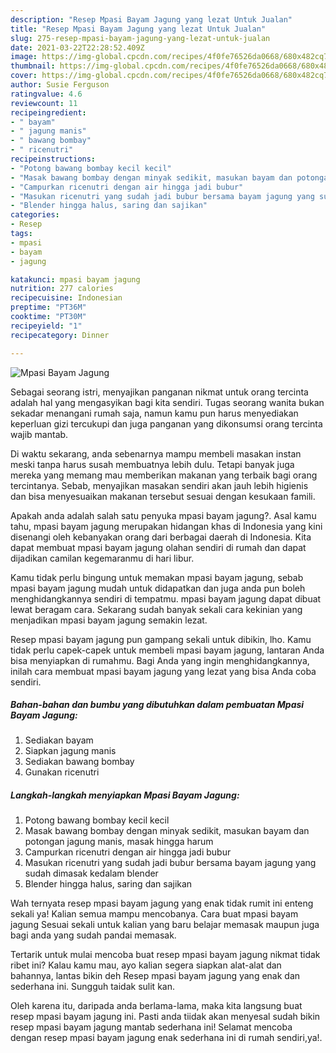 ```yaml
---
description: "Resep Mpasi Bayam Jagung yang lezat Untuk Jualan"
title: "Resep Mpasi Bayam Jagung yang lezat Untuk Jualan"
slug: 275-resep-mpasi-bayam-jagung-yang-lezat-untuk-jualan
date: 2021-03-22T22:28:52.409Z
image: https://img-global.cpcdn.com/recipes/4f0fe76526da0668/680x482cq70/mpasi-bayam-jagung-foto-resep-utama.jpg
thumbnail: https://img-global.cpcdn.com/recipes/4f0fe76526da0668/680x482cq70/mpasi-bayam-jagung-foto-resep-utama.jpg
cover: https://img-global.cpcdn.com/recipes/4f0fe76526da0668/680x482cq70/mpasi-bayam-jagung-foto-resep-utama.jpg
author: Susie Ferguson
ratingvalue: 4.6
reviewcount: 11
recipeingredient:
- " bayam"
- " jagung manis"
- " bawang bombay"
- " ricenutri"
recipeinstructions:
- "Potong bawang bombay kecil kecil"
- "Masak bawang bombay dengan minyak sedikit, masukan bayam dan potongan jagung manis, masak hingga harum"
- "Campurkan ricenutri dengan air hingga jadi bubur"
- "Masukan ricenutri yang sudah jadi bubur bersama bayam jagung yang sudah dimasak kedalam blender"
- "Blender hingga halus, saring dan sajikan"
categories:
- Resep
tags:
- mpasi
- bayam
- jagung

katakunci: mpasi bayam jagung 
nutrition: 277 calories
recipecuisine: Indonesian
preptime: "PT36M"
cooktime: "PT30M"
recipeyield: "1"
recipecategory: Dinner

---
```



![Mpasi Bayam Jagung](https://img-global.cpcdn.com/recipes/4f0fe76526da0668/680x482cq70/mpasi-bayam-jagung-foto-resep-utama.jpg)

Sebagai seorang istri, menyajikan panganan nikmat untuk orang tercinta adalah hal yang mengasyikan bagi kita sendiri. Tugas seorang  wanita bukan sekadar menangani rumah saja, namun kamu pun harus menyediakan keperluan gizi tercukupi dan juga panganan yang dikonsumsi orang tercinta wajib mantab.

Di waktu  sekarang, anda sebenarnya mampu membeli masakan instan meski tanpa harus susah membuatnya lebih dulu. Tetapi banyak juga mereka yang memang mau memberikan makanan yang terbaik bagi orang tercintanya. Sebab, menyajikan masakan sendiri akan jauh lebih higienis dan bisa menyesuaikan makanan tersebut sesuai dengan kesukaan famili. 



Apakah anda adalah salah satu penyuka mpasi bayam jagung?. Asal kamu tahu, mpasi bayam jagung merupakan hidangan khas di Indonesia yang kini disenangi oleh kebanyakan orang dari berbagai daerah di Indonesia. Kita dapat membuat mpasi bayam jagung olahan sendiri di rumah dan dapat dijadikan camilan kegemaranmu di hari libur.

Kamu tidak perlu bingung untuk memakan mpasi bayam jagung, sebab mpasi bayam jagung mudah untuk didapatkan dan juga anda pun boleh menghidangkannya sendiri di tempatmu. mpasi bayam jagung dapat dibuat lewat beragam cara. Sekarang sudah banyak sekali cara kekinian yang menjadikan mpasi bayam jagung semakin lezat.

Resep mpasi bayam jagung pun gampang sekali untuk dibikin, lho. Kamu tidak perlu capek-capek untuk membeli mpasi bayam jagung, lantaran Anda bisa menyiapkan di rumahmu. Bagi Anda yang ingin menghidangkannya, inilah cara membuat mpasi bayam jagung yang lezat yang bisa Anda coba sendiri.

<!--inarticleads1-->

##### Bahan-bahan dan bumbu yang dibutuhkan dalam pembuatan Mpasi Bayam Jagung:

1. Sediakan  bayam
1. Siapkan  jagung manis
1. Sediakan  bawang bombay
1. Gunakan  ricenutri




<!--inarticleads2-->

##### Langkah-langkah menyiapkan Mpasi Bayam Jagung:

1. Potong bawang bombay kecil kecil
1. Masak bawang bombay dengan minyak sedikit, masukan bayam dan potongan jagung manis, masak hingga harum
1. Campurkan ricenutri dengan air hingga jadi bubur
1. Masukan ricenutri yang sudah jadi bubur bersama bayam jagung yang sudah dimasak kedalam blender
1. Blender hingga halus, saring dan sajikan




Wah ternyata resep mpasi bayam jagung yang enak tidak rumit ini enteng sekali ya! Kalian semua mampu mencobanya. Cara buat mpasi bayam jagung Sesuai sekali untuk kalian yang baru belajar memasak maupun juga bagi anda yang sudah pandai memasak.

Tertarik untuk mulai mencoba buat resep mpasi bayam jagung nikmat tidak ribet ini? Kalau kamu mau, ayo kalian segera siapkan alat-alat dan bahannya, lantas bikin deh Resep mpasi bayam jagung yang enak dan sederhana ini. Sungguh taidak sulit kan. 

Oleh karena itu, daripada anda berlama-lama, maka kita langsung buat resep mpasi bayam jagung ini. Pasti anda tiidak akan menyesal sudah bikin resep mpasi bayam jagung mantab sederhana ini! Selamat mencoba dengan resep mpasi bayam jagung enak sederhana ini di rumah sendiri,ya!.

